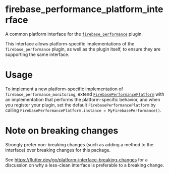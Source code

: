 # firebase_performance_platform_interface

A common platform interface for the [`firebase_performance`][1] plugin.

This interface allows platform-specific implementations of the `firebase_performance`
plugin, as well as the plugin itself, to ensure they are supporting the
same interface.

# Usage

To implement a new platform-specific implementation of `firebase_performance_monitoring`, extend
[`FirebasePerformancePlatform`][2] with an implementation that performs the
platform-specific behavior, and when you register your plugin, set the default
`FirebasePerformancePlatform` by calling
`FirebasePerformancePlatform.instance = MyFirebasePerformance()`.

# Note on breaking changes

Strongly prefer non-breaking changes (such as adding a method to the interface)
over breaking changes for this package.

See https://flutter.dev/go/platform-interface-breaking-changes for a discussion
on why a less-clean interface is preferable to a breaking change.

[1]: ../firebase_performance
[2]: lib/firebase_performance_platform_interface.dart
